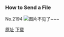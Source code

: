 ### How to Send a File
No.2194
![图片不见了~~~](https://imgs.xkcd.com/comics/how_to_send_a_file.png)

[原址](https://xkcd.com//2194) [下载](https://imgs.xkcd.com/comics/how_to_send_a_file.png)

